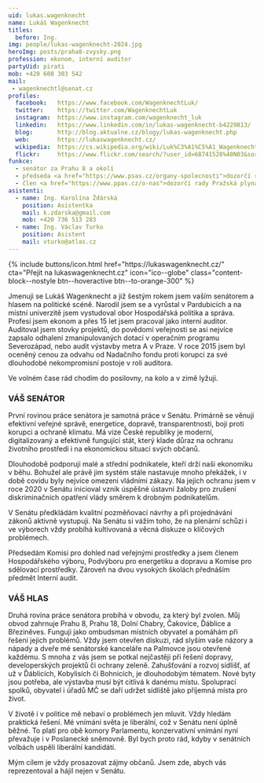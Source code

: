 ```yaml
---
uid: lukas.wagenknecht
name: Lukáš Wagenknecht
titles:
  before: Ing.
img: people/lukas-wagenknecht-2024.jpg
heroImg: posts/praha8-zvysky.png
profession: ekonom, interní auditor
partyUid: pirati
mob: +420 608 303 542
mail:
 - wagenknechtl@senat.cz
profiles:
  facebook:   https://www.facebook.com/WagenknechtLuk/
  twitter:    https://twitter.com/WagenknechtLuk
  instagram:  https://www.instagram.com/wagenknecht_luk
  linkedin:   https://www.linkedin.com/in/lukas-wagenknecht-b4229813/
  blog:       http://blog.aktualne.cz/blogy/lukas-wagenknecht.php
  web:        https://lukaswagenknecht.cz/
  wikipedia:  https://cs.wikipedia.org/wiki/Luk%C3%A1%C5%A1_Wagenknecht
  flickr:     https://www.flickr.com/search/?user_id=68741528%40N03&sort=date-taken-desc&view_all=1&text=luk%C3%A1%C5%A1%20wagenknecht
funkce:
  - senátor za Prahu 8 a okolí
  - předseda <a href="https://www.psas.cz/organy-spolecnosti">dozorčí rady Pražské služby, a.s.</a>
  - člen <a href="https://www.ppas.cz/o-nas">dozorčí rady Pražská plynárenská, a.s.</a>
asistenti:
  - name: Ing. Karolína Ždárská
    position: Asistentka
    mail: k.zdarska@gmail.com
    mob: +420 736 513 283
  - name: Ing. Václav Turko
    position: Asistent
    mail: vturko@atlas.cz
---
```

<div class="mb-4">
{% include buttons/icon.html href="https://lukaswagenknecht.cz/" cta="Přejít na lukaswagenknecht.cz" icon="ico--globe" class="content-block--nostyle btn--hoveractive btn--to-orange-300" %}
</div>

Jmenuji se Lukáš Wagenknecht a již šestým rokem jsem vaším senátorem a hlasem na politické scéně. Narodil jsem se a vyrůstal v Pardubicích a na místní univerzitě jsem vystudoval obor Hospodářská politika a správa. Profesí jsem ekonom a přes 15 let jsem pracoval jako interní auditor. Auditoval jsem stovky projektů, do povědomí veřejnosti se asi nejvíce zapsalo odhalení zmanipulovaných dotací v operačním programu Severozápad, nebo audit výstavby metra A v Praze. V roce 2015 jsem byl oceněný cenou za odvahu od Nadačního fondu proti korupci za své dlouhodobé nekompromisní postoje v roli auditora.

Ve volném čase rád chodím do posilovny, na kolo a v zimě lyžuji. 

### VÁŠ SENÁTOR
První rovinou práce senátora je samotná práce v Senátu. Primárně se věnuji efektivní veřejné správě, energetice, dopravě, transparentnosti, boji proti korupci a ochraně klimatu. Má vize České republiky je moderní, digitalizovaný a efektivně fungující stát, který klade důraz na ochranu životního prostředí i na ekonomickou situaci svých občanů.

Dlouhodobě podporuji malé a střední podnikatele, kteří drží naši ekonomiku v běhu. Bohužel ale právě jim systém stále nastavuje mnoho překážek, i v době covidu byly nejvíce omezeni vládními zákazy. Na jejich ochranu jsem v roce 2020 v Senátu inicioval vznik úspěšné ústavní žaloby pro zrušení diskriminačních opatření vlády směrem k drobným podnikatelům.

V Senátu předkládám kvalitní pozměňovací návrhy a při projednávání zákonů aktivně vystupuji. Na Senátu si vážím toho, že na plenární schůzi i ve výborech vždy probíhá kultivovaná a věcná diskuze o klíčových problémech.

Předsedám Komisi pro dohled nad veřejnými prostředky a jsem členem Hospodářského výboru, Podvýboru pro energetiku a dopravu a Komise pro sdělovací prostředky. Zároveň na dvou vysokých školách přednáším předmět Interní audit.

### VÁŠ HLAS
Druhá rovina práce senátora probíhá v obvodu, za který byl zvolen. Můj obvod zahrnuje Prahu 8, Prahu 18, Dolní Chabry, Čakovice, Ďáblice a Březiněves. Funguji jako ombudsman místních obyvatel a pomáhám při řešení jejich problémů. Vždy jsem otevřen diskuzi, rád slyším vaše názory a nápady a dveře mé senátorské kanceláře na Palmovce jsou otevřené každému. S mnoha z vás jsem se potkal nejčastěji při řešení dopravy, developerských projektů či ochrany zeleně. Zahušťování a rozvoj sídlišť, ať už v Ďáblicích, Kobylisích či Bohnicích, je dlouhodobým tématem. Nové byty jsou potřeba, ale výstavba musí být citlivá k danému místu. Spoluprací spolků, obyvatel i úřadů MČ se daří udržet sídliště jako příjemná místa pro život.

V životě i v politice mě nebaví o problémech jen mluvit. Vždy hledám praktická řešení. Mé vnímání světa je liberální, což v Senátu není úplně běžné. To platí pro obě komory Parlamentu, konzervativní vnímání nyní převažuje i v Poslanecké sněmovně. Byl bych proto rád, kdyby v senátních volbách uspěli liberální kandidáti.

Mým cílem je vždy prosazovat zájmy občanů. Jsem zde, abych vás reprezentoval a hájil nejen v Senátu.